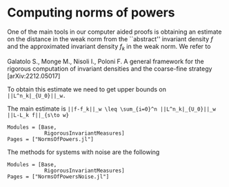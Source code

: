 # Computing norms of powers

One of the main tools in our computer aided proofs is 
obtaining an estimate on the distance in the weak norm
from the ``abstract'' invariant density $f$ and the 
approximated invariant density $f_k$ in the weak norm.
We refer to

Galatolo S., Monge M., Nisoli I., Poloni F.
A general framework for the rigorous computation of invariant densities and the coarse-fine strategy
[arXiv:2212.05017]


To obtain this estimate we need to get upper bounds
on 
``
||L^n_k|_{U_0}||_w.
``

The main estimate is 
``
||f-f_k||_w \leq \sum_{i=0}^n ||L^n_k|_{U_0}||_w ||L-L_k f||_{s\to w}
``

```@autodocs
Modules = [Base, 
            RigorousInvariantMeasures]
Pages = ["NormsOfPowers.jl"]
```

The methods for systems with noise are the following
```@autodocs
Modules = [Base, 
            RigorousInvariantMeasures]
Pages = ["NormsOfPowersNoise.jl"]
```
